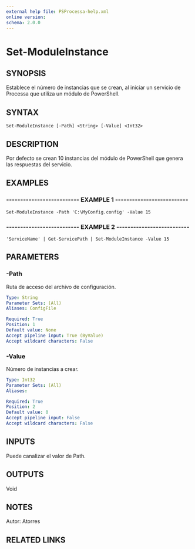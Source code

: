 ```yaml
---
external help file: PSProcessa-help.xml
online version: 
schema: 2.0.0
---
```


# Set-ModuleInstance

## SYNOPSIS
Establece el número de instancias que se crean, al iniciar un servicio de Processa que utiliza un módulo de PowerShell.

## SYNTAX

```
Set-ModuleInstance [-Path] <String> [-Value] <Int32>
```

## DESCRIPTION
Por defecto se crean 10 instancias del módulo de PowerShell que genera las respuestas del servicio.

## EXAMPLES

### -------------------------- EXAMPLE 1 --------------------------
```
Set-ModuleInstance -Path 'C:\MyConfig.config' -Value 15
```

### -------------------------- EXAMPLE 2 --------------------------
```
'ServiceName' | Get-ServicePath | Set-ModuleInstance -Value 15
```

## PARAMETERS

### -Path
Ruta de acceso del archivo de configuración.

```yaml
Type: String
Parameter Sets: (All)
Aliases: ConfigFile

Required: True
Position: 1
Default value: None
Accept pipeline input: True (ByValue)
Accept wildcard characters: False
```

### -Value
Número de instancias a crear.

```yaml
Type: Int32
Parameter Sets: (All)
Aliases: 

Required: True
Position: 2
Default value: 0
Accept pipeline input: False
Accept wildcard characters: False
```

## INPUTS

Puede canalizar el valor de Path.

## OUTPUTS

Void

## NOTES
Autor: Atorres

## RELATED LINKS

